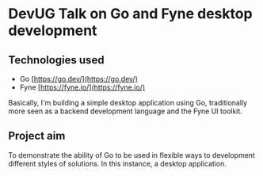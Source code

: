 # DevUG Talk on Go and Fyne desktop development

## Technologies used

- Go [https://go.dev/](https://go.dev/)
- Fyne [https://fyne.io/](https://fyne.io/)

Basically, I'm building a simple desktop application using Go, traditionally more seen as a backend development 
language and the Fyne UI toolkit.

## Project aim

To demonstrate the ability of Go to be used in flexible ways to development different styles of solutions. In this 
instance, a desktop application.